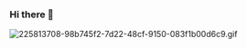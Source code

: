 ### Hi there 👋

<img data-target="animated-image.replacedImage"
alt="225813708-98b745f2-7d22-48cf-9150-083f1b00d6c9.gif" 
class="AnimatedImagePlayer-animatedImage" 
src="https://user-images.githubusercontent.com/74038190/225813708-98b745f2-7d22-48cf-9150-083f1b00d6c9.gif" style="display: block; opacity: 1;">
